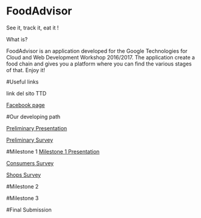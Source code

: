 

# FoodAdvisor
See it, track it, eat it !


What is?

FoodAdvisor is an application developed for the Google Technologies for Cloud and Web Development Workshop 2016/2017.
The application create a food chain and gives you a platform where you can find the various stages of that. Enjoy it!

#Useful links

link del sito TTD

[Facebook page](https://www.facebook.com/FoodAdvisor-272034129879551/)

#Our developing path

[Preliminary Presentation](https://docs.google.com/presentation/d/1I0vtHCP-36p39E7kmA-qJwb1fRghlN5q98uxk9rwqVI/edit?usp=sharing)

[Preliminary Survey](https://docs.google.com/forms/d/1if9RzKRzISFLfNOXSVa2jrvLmlzgnplrk1anEsFALys/edit#responses)

#Milestone 1
[Milestone 1 Presentation](https://docs.google.com/presentation/d/1Q_yveqNDTiT4y_XppdK0rF1bPckR4Pr2y2cBAk3xzdA/edit) 

[Consumers Survey](https://goo.gl/fn5UaG)

[Shops Survey](https://docs.google.com/forms/d/1HCm-BrWmVCNG-XEp7HlRP47yi6eHDLUtPF4zq0Ck_7s/edit?usp=sharing)

#Milestone 2

#Milestone 3

#Final Submission
